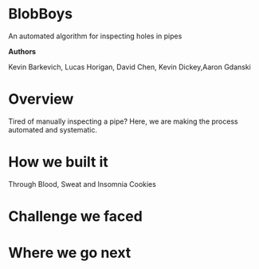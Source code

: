 # BlobBoys

An automated algorithm for inspecting holes in pipes

**Authors**

Kevin Barkevich, Lucas Horigan, David Chen, Kevin Dickey,Aaron Gdanski

# Overview

Tired of manually inspecting a pipe? Here, we are making the process automated and systematic.

# How we built it

Through Blood, Sweat and Insomnia Cookies

# Challenge we faced

# Where we go next

